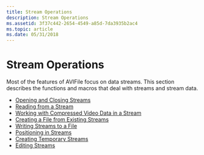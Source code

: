 ```yaml
---
title: Stream Operations
description: Stream Operations
ms.assetid: 3f37c442-2654-4549-a85d-7da3935b2ac4
ms.topic: article
ms.date: 05/31/2018
---
```


# Stream Operations

Most of the features of AVIFile focus on data streams. This section describes the functions and macros that deal with streams and stream data.

-   [Opening and Closing Streams](opening-and-closing-streams.md)
-   [Reading from a Stream](reading-from-a-stream.md)
-   [Working with Compressed Video Data in a Stream](working-with-compressed-video-data-in-a-stream.md)
-   [Creating a File from Existing Streams](creating-a-file-from-existing-streams.md)
-   [Writing Streams to a File](writing-streams-to-a-file.md)
-   [Positioning in Streams](positioning-in-streams.md)
-   [Creating Temporary Streams](creating-temporary-streams.md)
-   [Editing Streams](editing-streams.md)

 

 




